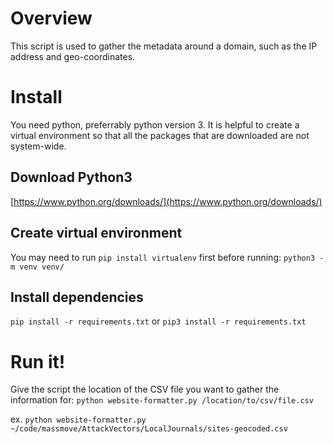# Overview
This script is used to gather the metadata around a domain, such as the IP address and geo-coordinates.

# Install
You need python, preferrably python version 3. It is helpful to create a virtual environment so that all the packages that are downloaded are not system-wide.

## Download Python3
[https://www.python.org/downloads/](https://www.python.org/downloads/)

## Create virtual environment
You may need to run `pip install virtualenv` first before running: `python3 -m venv venv/`

## Install dependencies
`pip install -r requirements.txt` or `pip3 install -r requirements.txt`

# Run it!
Give the script the location of the CSV file you want to gather the information for: `python website-formatter.py /location/to/csv/file.csv`

ex. `python website-formatter.py ~/code/massmove/AttackVectors/LocalJournals/sites-geocoded.csv`